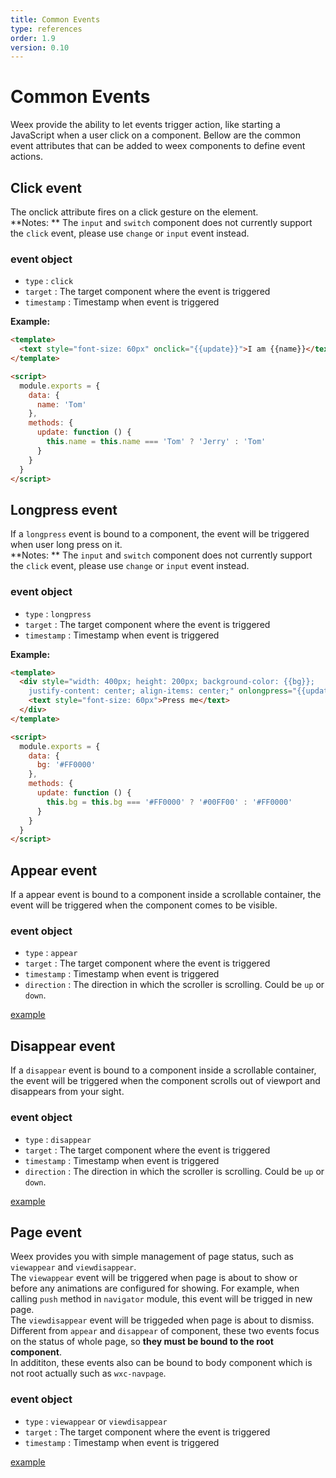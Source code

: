 ```yaml
---
title: Common Events
type: references
order: 1.9
version: 0.10
---
```


# Common Events

Weex provide the ability to let events trigger action, like starting a JavaScript when a user click on a component. Bellow are the common event attributes that can be added to weex components to define event actions.    

## Click event

The onclick attribute fires on a click gesture on the element.    
**Notes: ** The `input` and `switch` component does not currently support the `click` event, please use `change` or `input` event instead.    

### event object

- `type` : `click` 
- `target` : The target component where the event is triggered
- `timestamp` : Timestamp when event is triggered    

**Example:**    

```html
<template>
  <text style="font-size: 60px" onclick="{{update}}">I am {{name}}</text>
</template>

<script>
  module.exports = {
    data: {
      name: 'Tom'
    },
    methods: {
      update: function () {
        this.name = this.name === 'Tom' ? 'Jerry' : 'Tom'
      }
    }
  }
</script>
```   


## Longpress event

If a `longpress` event is bound to a component, the event will be triggered when user long press on it.    
**Notes: ** The `input` and `switch` component does not currently support the `click` event, please use `change` or `input` event instead.    

### event object

- `type` : `longpress` 
- `target` : The target component where the event is triggered
- `timestamp` : Timestamp when event is triggered    

**Example:**

```html
<template>
  <div style="width: 400px; height: 200px; background-color: {{bg}};
    justify-content: center; align-items: center;" onlongpress="{{update}}">
    <text style="font-size: 60px">Press me</text>
  </div>
</template>

<script>
  module.exports = {
    data: {
      bg: '#FF0000'
    },
    methods: {
      update: function () {
        this.bg = this.bg === '#FF0000' ? '#00FF00' : '#FF0000'
      }
    }
  }
</script>
```    

## Appear event    

If a appear event is bound to a component inside a scrollable container, the event will be triggered when the component comes to be visible.    

### event object

- `type` : `appear` 
- `target` : The target component where the event is triggered
- `timestamp` : Timestamp when event is triggered  
- `direction` : The direction in which the scroller is scrolling. Could be `up` or `down`.   

[example](http://dotwe.org/3fa162a65fbf0c7e2655fbc1bebbfc38)    

## Disappear event

If a `disappear` event is bound to a component inside a scrollable container, the event will be triggered when the component scrolls out of viewport and disappears from your sight.    

### event object

- `type` : `disappear` 
- `target` : The target component where the event is triggered
- `timestamp` : Timestamp when event is triggered  
- `direction` : The direction in which the scroller is scrolling. Could be `up` or `down`.   

[example](http://dotwe.org/3fa162a65fbf0c7e2655fbc1bebbfc38)    

## Page event

Weex provides you with simple management of page status, such as `viewappear` and `viewdisappear`.    
The `viewappear` event will be triggered when page is about to show or before any animations are configured for showing. For example, when calling `push` method in `navigator` module, this event will be trigged in new page.    
The `viewdisappear` event will be triggeded when page is about to dismiss.    
Different from `appear` and `disappear` of component, these two events focus on the status of whole page, so **they must be bound to the root component**.    
In addititon, these events also can be bound to body component which is not root actually such as `wxc-navpage`.     

### event object

- `type` : `viewappear` or `viewdisappear` 
- `target` : The target component where the event is triggered
- `timestamp` : Timestamp when event is triggered 
   
[example](http://dotwe.org/3fa162a65fbf0c7e2655fbc1bebbfc38)    
